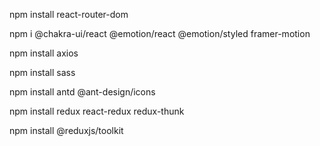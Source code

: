 npm install react-router-dom

npm i @chakra-ui/react @emotion/react @emotion/styled framer-motion

npm install axios

npm install sass

npm install antd @ant-design/icons

npm install redux react-redux redux-thunk

npm install @reduxjs/toolkit